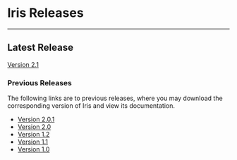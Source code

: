 # Iris Releases

---------------------------------------------------------------------

## Latest Release

[Version 2.1][v2.1]

### Previous Releases

The following links are to previous releases, where you may download 
the corresponding version of Iris and view its documentation.

  * [Version 2.0.1][v2.0.1]
  * [Version 2.0][v2.0]
  * [Version 1.2][v1.2]
  * [Version 1.1][v1.1]
  * [Version 1.0][v1.0]


<!-- Links -->

<!-- 
NOTE: Update these to the versioned structure when we move to the real site! 
-->

[v2.1]:			http://cxc.cfa.harvard.edu/iris/v2.1/index.html "Iris v2.1"
[v2.0.1]:		http://cxc.cfa.harvard.edu/iris/v2.0.1/index.html "Iris v2.0.1"
[v2.0]:			http://cxc.cfa.harvard.edu/iris/v2.0/index.html "Iris v2.0"
[v1.2]:			http://cxc.cfa.harvard.edu/iris/v1.2/index.html "Iris v1.2"
[v1.1]:			http://cxc.cfa.harvard.edu/iris/v1.1/index.html "Iris v1.1"
[v1.0]:			http://cxc.cfa.harvard.edu/iris/v1.0/index.html "Iris v1.0"